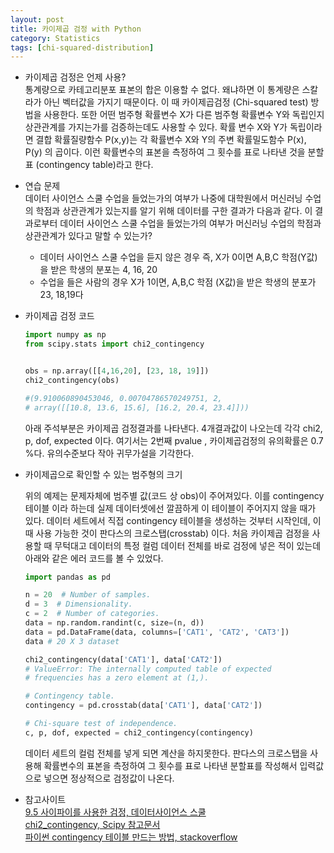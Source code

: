 ```yaml
---
layout: post
title: 카이제곱 검정 with Python
category: Statistics
tags: [chi-squared-distribution]
---
```


- 카이제곱 검정은 언제 사용?  
  통계량으로 카테고리분포 표본의 합은 이용할 수 없다. 왜냐하면 이 통계량은 스칼라가 아닌 벡터값을 가지기 때문이다. 이 때 카이제곱검정 (Chi-squared test) 방법을 사용한다. 또한 어떤 범주형 확률변수 X가 다른 범주형 확률변수 Y와 독립인지 상관관계를 가지는가를 검증하는데도 사용할 수 있다. 확률 변수 X와 Y가 독립이라면 결합 확률질량함수 P(x,y)는 각 확률변수 X와 Y의 주변 확률밀도함수 P(x), P(y) 의 곱이다. 이런 확률변수의 표본을 측정하여 그 횟수를 표로 나타낸 것을 분할표 (contingency table)라고 한다. 

- 연습 문제  
  데이터 사이언스 스쿨 수업을 들었는가의 여부가 나중에 대학원에서 머신러닝 수업의 학점과 상관관계가 있는지를 알기 위해 데이터를 구한 결과가 다음과 같다. 이 결과로부터 데이터 사이언스 스쿨 수업을 들었는가의 여부가 머신러닝 수업의 학점과 상관관계가 있다고 말할 수 있는가?
  - 데이터 사이언스 스쿨 수업을 듣지 않은 경우 즉, X가 0이면 A,B,C 학점(Y값)을 받은 학생의 분포는 4, 16, 20
  - 수업을 들은 사람의 경우 X가 1이면, A,B,C 학점 (X값)을 받은 학생의 분포가 23, 18,19다

- 카이제곱 검정 코드

  ```python
  import numpy as np
  from scipy.stats import chi2_contingency
  
  
  obs = np.array([[4,16,20], [23, 18, 19]])
  chi2_contingency(obs)
  
  #(9.910060890453046, 0.00704786570249751, 2, 
  # array([[10.8, 13.6, 15.6], [16.2, 20.4, 23.4]]))
  ```

  아래 주석부분은 카이제곱 검정결과를 나타낸다. 4개결과값이 나오는데 각각 chi2, p, dof, expected 이다. 여기서는 2번째 pvalue , 카이제곱검정의 유의확률은 0.7 %다. 유의수준보다 작아 귀무가설을 기각한다.

- 카이제곱으로 확인할 수 있는 범주형의 크기

  위의 예제는 문제자체에 범주별 값(코드 상 obs)이 주어져있다. 이를 contingency 테이블 이라 하는데 실제 데이터셋에선 깔끔하게 이 테이블이 주어지지 않을 때가 있다. 데이터 세트에서 직접 contingency 테이블을 생성하는 것부터 시작인데, 이때 사용 가능한 것이 판다스의 크로스탭(crosstab) 이다. 처음 카이제곱 검정을 사용할 때 무턱대고 데이터의 특정 컬럼 데이터 전체를 바로 검정에 넣은 적이 있는데 아래와 같은 에러 코드를 볼 수 있었다.

  ```python
  import pandas as pd
  
  n = 20  # Number of samples.
  d = 3  # Dimensionality.
  c = 2  # Number of categories.
  data = np.random.randint(c, size=(n, d))
  data = pd.DataFrame(data, columns=['CAT1', 'CAT2', 'CAT3'])
  data # 20 X 3 dataset
  
  chi2_contingency(data['CAT1'], data['CAT2'])
  # ValueError: The internally computed table of expected 
  # frequencies has a zero element at (1,).
  ```

  ```python
  # Contingency table.
  contingency = pd.crosstab(data['CAT1'], data['CAT2'])
  
  # Chi-square test of independence.
  c, p, dof, expected = chi2_contingency(contingency)
  ```

  데이터 세트의 컬럼 전체를 넣게 되면 계산을 하지못한다. 판다스의 크로스탭을 사용해 확률변수의 표본을 측정하여 그 횟수를 표로 나타낸 분할표를 작성해서 입력값으로 넣으면 정상적으로 검정값이 나온다.

- 참고사이트  
  [9.5 사이파이를 사용한 검정, 데이터사이언스 스쿨](https://datascienceschool.net/view-notebook/14bde0cc05514b2cae2088805ef9ed52/)  
  [chi2_contingency, Scipy 참고문서](https://docs.scipy.org/doc/scipy-0.15.1/reference/generated/scipy.stats.chi2_contingency.html)  
  [파이썬 contingency 테이블 만드는 방법, stackoverflow](https://stackoverflow.com/questions/24767161/can-we-generate-contingency-table-for-chisquare-test-using-python)  

  